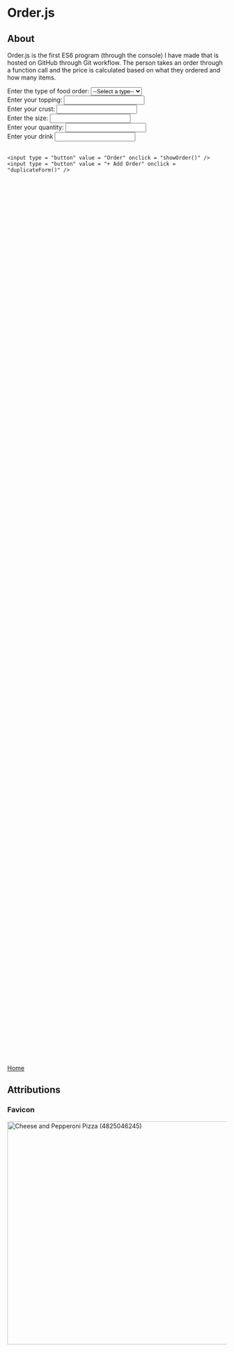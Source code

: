 <script src = "https://cdn.rawgit.com/KnowledgeableKangaroo/KnowledgeableKangaroo.github.io/master/script.js"></script>

# Order.js

## About ##

Order.js is the first ES6 program (through the console) I have made that is hosted on GitHub through Git workflow. The person takes an order through a function call and the price is calculated based on what they ordered and how many items. 

<object width = "900" height = "270" data = "./README.html" type = "text/html"></object>

<form action = "">
    <label for = "orderType">Enter the type of food order: </label>
    <select name = "orderType" id = "orderType" required>
        <option value = "">--Select a type--</option>
        <option value = "pizza"> Pizza </option>
        <option value = "hotDog"> Hot Dog </option>
        <option value = "fries"> Fries </option>
        <option value = "drink"> Drink </option>
    </select> <br>
    <label for = "orderTopping">Enter your topping: </label>
    <input type = "text" name = "orderTopping"> <br> 
    <label for = "crustType">Enter your crust: </label>
    <input type = "text" name = "crustType"> <br>  
    <label for = "size">Enter the size: </label>
    <input type = "text" name = "size" required> <br>  
    <label for = "quantity">Enter your quantity: </label>
    <input type = "text" name = "quantity"> <br>  
    <label for = "drink"> Enter your drink </label>
    <input type = "text" name = "drink"> <br>
    <br>

    <input type = "button" value = "Order" onclick = "showOrder()" />
    <input type = "button" value = "+ Add Order" onclick = "duplicateForm()" />
</form> <br>

<div id = "writeroot" style = "height: 50vh; overflow: auto;" class = "highlight"> 
    <div class = "gt" id = "program"> </div>
</div>
<script src = "./orderIn.js"></script>
<script src = "./order.js"></script>

[Home](https://knowledgeablekangaroo.github.io)

## Attributions ##

### Favicon ###

<a target = "_blank" title = "By Pink Sherbet Photography from USA (Cheese and Pepperoni Pizza) [CC BY 2.0 
 (https://creativecommons.org/licenses/by/2.0
)], via Wikimedia Commons" href = "https://commons.wikimedia.org/wiki/File:Cheese_and_Pepperoni_Pizza_(4825046245).jpg"><img width="512" alt = "Cheese and Pepperoni Pizza (4825046245)" src = "https://upload.wikimedia.org/wikipedia/commons/thumb/5/54/Cheese_and_Pepperoni_Pizza_%284825046245%29.jpg/512px-Cheese_and_Pepperoni_Pizza_%284825046245%29.jpg"></a>



